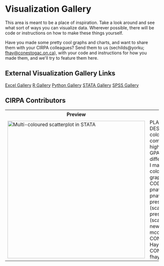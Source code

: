 Visualization Gallery
=======

This area is meant to be a place of inspiration. Take a look around and see what sort of ways you can visualize data. Wherever possible, there will be code or instructions on how to make these things yourself. 

Have you made some pretty cool graphs and charts, and want to share them with your CIRPA colleagues? Send them to us (sechilds@yorku; fhay@conestogac.on.ca), with your code and instructions for how you made them, and we'll try to feature them here.

## External Visualization Gallery Links
[Excel Gallery](https://support.office.com/en-us/article/available-chart-types-in-office-a6187218-807e-4103-9e0a-27cdb19afb90)
[R Gallery](https://www.r-graph-gallery.com/index.html) 
[Python Gallery](https://python-graph-gallery.com/)
[STATA Gallery](https://www.stata.com/support/faqs/graphics/gph/stata-graphs/)
[SPSS Gallery](https://stats.idre.ucla.edu/spss/seminars/spssgraphics/graphics-in-spss/)


## CIRPA Contributors
<table>
  <tr>
    <th>Preview</th>
    <th>Details</th> 
  </tr>
  <tr>
    <td><img src="https://github.com/Sopwith/IR/blob/master/Visualization%20Gallery/Images/STATA-Scatter-Multicolor.png" alt="Multi-coloured scatterplot in STATA" title="Multi-coloured scatterplot in STATA" width="450"/></td>
    <td>PLATFORM: STATA<br>DESCRIPTION: Multi-coloured scatter plot, comparing the incoming highschool vs. program GPAs by various different intake streams. I may have adjusted the colours manually in the graph editor.<br>CODE: twoway (scatter pnavg hsavg) (scatter pnavg hsavg if prestudyprog == 1214) (scatter pnavg hsavg if prestudyprog == 1306) (scatter pnavg hsavg if newcurric == 1, mcolor(lavender))<br>CONTRIBUTOR: Fraser Hay<br>CONTACT: fhay@conestogac.on.ca</td>
   <tr>
</table>
